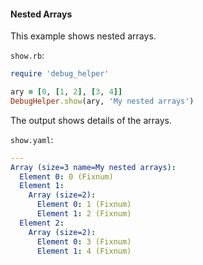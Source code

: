 #### Nested Arrays

This example shows nested arrays.

```show.rb```:
```ruby
require 'debug_helper'

ary = [0, [1, 2], [3, 4]]
DebugHelper.show(ary, 'My nested arrays')
```

The output shows details of the arrays.

```show.yaml```:
```yaml
---
Array (size=3 name=My nested arrays):
  Element 0: 0 (Fixnum)
  Element 1:
    Array (size=2):
      Element 0: 1 (Fixnum)
      Element 1: 2 (Fixnum)
  Element 2:
    Array (size=2):
      Element 0: 3 (Fixnum)
      Element 1: 4 (Fixnum)
```
